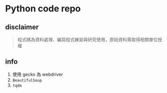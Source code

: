 Python code repo
===

## disclaimer
> 程式碼為資料處理、編寫程式練習與研究使用，原始資料需取得相關單位授權

## info
1. 使用 gecko 為 webdriver
2. ``BeautifulSoup``
3. ``tqdm``
